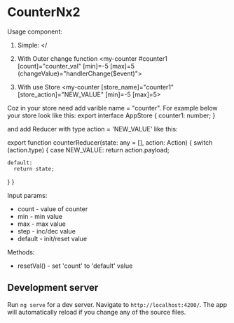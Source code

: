# CounterNx2

<p>Usage component:</p>

1. Simple: 
<my-counter></<my-counter>

2. With Outer change function
 <my-counter #counter1 [count]="counter_val" [min]=-5 [max]=5 (changeValue)="handlerChange($event)"></my-counter>

3. With use Store
<my-counter [store_name]="counter1" [store_action]="NEW_VALUE"  [min]=-5 [max]=5></my-counter>

Coz in your store need add varible name = "counter". For example below your store look like this:
export interface AppStore {
  counter1: number;
}

and add Reducer with type action = 'NEW_VALUE' like this:

export function counterReducer(state: any = [], action: Action) {
  switch (action.type) {
    case NEW_VALUE:
      return action.payload;

    default:
      return state;
  }
}


<p>Input params:</p>

* count - value of counter
* min - min value
* max - max value
* step - inc/dec value
* default - init/reset value
  
 Methods:
 * resetVal() - set 'count' to 'default' value
  

## Development server

Run `ng serve` for a dev server. Navigate to `http://localhost:4200/`. The app will automatically reload if you change any of the source files.


